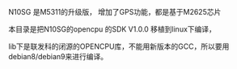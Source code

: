  N10SG 是M5311的升级版， 增加了GPS功能，都是基于M2625芯片

 本目录是把N10SG的opencpu 的SDK V1.0.0 移植到linux下编译，

 lib下是联发科的闭源的OPENCPU库，不能用新版本的GCC，所以要用debian8/debian9来进行编译。



